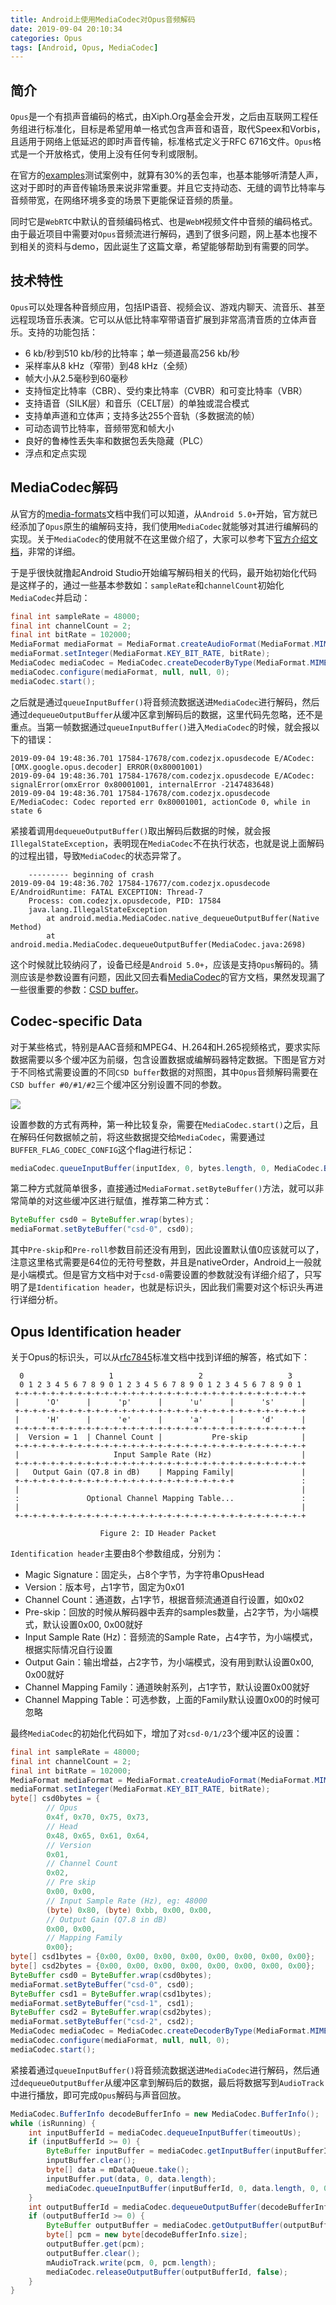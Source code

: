 ```yaml
---
title: Android上使用MediaCodec对Opus音频解码
date: 2019-09-04 20:10:34
categories: Opus
tags: [Android, Opus, MediaCodec]
---
```


## 简介
`Opus`是一个有损声音编码的格式，由Xiph.Org基金会开发，之后由互联网工程任务组进行标准化，目标是希望用单一格式包含声音和语音，取代Speex和Vorbis，且适用于网络上低延迟的即时声音传输，标准格式定义于RFC 6716文件。`Opus`格式是一个开放格式，使用上没有任何专利或限制。

在官方的[examples][1]测试案例中，就算有30%的丢包率，也基本能够听清楚人声，这对于即时的声音传输场景来说非常重要。并且它支持动态、无缝的调节比特率与音频带宽，在网络环境多变的场景下更能保证音频的质量。

同时它是`WebRTC`中默认的音频编码格式、也是`WebM`视频文件中音频的编码格式。由于最近项目中需要对`Opus`音频流进行解码，遇到了很多问题，网上基本也搜不到相关的资料与demo，因此诞生了这篇文章，希望能够帮助到有需要的同学。

## 技术特性
`Opus`可以处理各种音频应用，包括IP语音、视频会议、游戏内聊天、流音乐、甚至远程现场音乐表演。它可以从低比特率窄带语音扩展到非常高清音质的立体声音乐。支持的功能包括：

- 6 kb/秒到510 kb/秒的比特率；单一频道最高256 kb/秒
- 采样率从8 kHz（窄带）到48 kHz（全频）
- 帧大小从2.5毫秒到60毫秒
- 支持恒定比特率（CBR）、受约束比特率（CVBR）和可变比特率（VBR）
- 支持语音（SILK层）和音乐（CELT层）的单独或混合模式
- 支持单声道和立体声；支持多达255个音轨（多数据流的帧）
- 可动态调节比特率，音频带宽和帧大小
- 良好的鲁棒性丢失率和数据包丢失隐藏（PLC）
- 浮点和定点实现

## MediaCodec解码
从官方的[media-formats][2]文档中我们可以知道，从`Android 5.0+`开始，官方就已经添加了`Opus`原生的编解码支持，我们使用`MediaCodec`就能够对其进行编解码的实现。关于`MediaCodec`的使用就不在这里做介绍了，大家可以参考下[官方介绍文档][3]，非常的详细。

于是乎很快就撸起Android Studio开始编写解码相关的代码，最开始初始化代码是这样子的，通过一些基本参数如：`sampleRate`和`channelCount`初始化`MediaCodec`并启动：
```java
final int sampleRate = 48000;
final int channelCount = 2;
final int bitRate = 102000;
MediaFormat mediaFormat = MediaFormat.createAudioFormat(MediaFormat.MIMETYPE_AUDIO_OPUS, sampleRate, channelCount);
mediaFormat.setInteger(MediaFormat.KEY_BIT_RATE, bitRate);
MediaCodec mediaCodec = MediaCodec.createDecoderByType(MediaFormat.MIMETYPE_AUDIO_OPUS);
mediaCodec.configure(mediaFormat, null, null, 0);
mediaCodec.start();
```

之后就是通过`queueInputBuffer()`将音频流数据送进`MediaCodec`进行解码，然后通过`dequeueOutputBuffer`从缓冲区拿到解码后的数据，这里代码先忽略，还不是重点。当第一帧数据通过`queueInputBuffer()`进入`MediaCodec`的时候，就会报以下的错误：
```
2019-09-04 19:48:36.701 17584-17678/com.codezjx.opusdecode E/ACodec: [OMX.google.opus.decoder] ERROR(0x80001001)
2019-09-04 19:48:36.701 17584-17678/com.codezjx.opusdecode E/ACodec: signalError(omxError 0x80001001, internalError -2147483648)
2019-09-04 19:48:36.701 17584-17678/com.codezjx.opusdecode E/MediaCodec: Codec reported err 0x80001001, actionCode 0, while in state 6
```

紧接着调用`dequeueOutputBuffer()`取出解码后数据的时候，就会报`IllegalStateException`，表明现在`MediaCodec`不在执行状态，也就是说上面解码的过程出错，导致`MediaCodec`的状态异常了。
```
    --------- beginning of crash
2019-09-04 19:48:36.702 17584-17677/com.codezjx.opusdecode E/AndroidRuntime: FATAL EXCEPTION: Thread-7
    Process: com.codezjx.opusdecode, PID: 17584
    java.lang.IllegalStateException
        at android.media.MediaCodec.native_dequeueOutputBuffer(Native Method)
        at android.media.MediaCodec.dequeueOutputBuffer(MediaCodec.java:2698)
```

这个时候就比较纳闷了，设备已经是`Android 5.0+`，应该是支持`Opus`解码的。猜测应该是参数设置有问题，因此又回去看[MediaCodec][3]的官方文档，果然发现漏了一些很重要的参数：[CSD buffer][4]。

## Codec-specific Data
对于某些格式，特别是AAC音频和MPEG4、H.264和H.265视频格式，要求实际数据需要以多个缓冲区为前缀，包含设置数据或编解码器特定数据。下图是官方对于不同格式需要设置的不同`CSD buffer`数据的对照图，其中`Opus`音频解码需要在`CSD buffer #0/#1/#2`三个缓冲区分别设置不同的参数。

![](csd-buffer.jpg)

设置参数的方式有两种，第一种比较复杂，需要在`MediaCodec.start()`之后，且在解码任何数据帧之前，将这些数据提交给`MediaCodec`，需要通过`BUFFER_FLAG_CODEC_CONFIG`这个flag进行标记：
```java
mediaCodec.queueInputBuffer(inputIdex, 0, bytes.length, 0, MediaCodec.BUFFER_FLAG_CODEC_CONFIG);
```

第二种方式就简单很多，直接通过`MediaFormat.setByteBuffer()`方法，就可以非常简单的对这些缓冲区进行赋值，推荐第二种方式：
```java
ByteBuffer csd0 = ByteBuffer.wrap(bytes);
mediaFormat.setByteBuffer("csd-0", csd0);
```

其中`Pre-skip`和`Pre-roll`参数目前还没有用到，因此设置默认值0应该就可以了，注意这里格式需要是64位的无符号整数，并且是nativeOrder，Android上一般就是小端模式。但是官方文档中对于`csd-0`需要设置的参数就没有详细介绍了，只写明了是`Identification header`，也就是标识头，因此我们需要对这个标识头再进行详细分析。

## Opus Identification header
关于Opus的标识头，可以从[rfc7845][5]标准文档中找到详细的解答，格式如下：
```
  0                   1                   2                   3
  0 1 2 3 4 5 6 7 8 9 0 1 2 3 4 5 6 7 8 9 0 1 2 3 4 5 6 7 8 9 0 1
 +-+-+-+-+-+-+-+-+-+-+-+-+-+-+-+-+-+-+-+-+-+-+-+-+-+-+-+-+-+-+-+-+
 |      'O'      |      'p'      |      'u'      |      's'      |
 +-+-+-+-+-+-+-+-+-+-+-+-+-+-+-+-+-+-+-+-+-+-+-+-+-+-+-+-+-+-+-+-+
 |      'H'      |      'e'      |      'a'      |      'd'      |
 +-+-+-+-+-+-+-+-+-+-+-+-+-+-+-+-+-+-+-+-+-+-+-+-+-+-+-+-+-+-+-+-+
 |  Version = 1  | Channel Count |           Pre-skip            |
 +-+-+-+-+-+-+-+-+-+-+-+-+-+-+-+-+-+-+-+-+-+-+-+-+-+-+-+-+-+-+-+-+
 |                     Input Sample Rate (Hz)                    |
 +-+-+-+-+-+-+-+-+-+-+-+-+-+-+-+-+-+-+-+-+-+-+-+-+-+-+-+-+-+-+-+-+
 |   Output Gain (Q7.8 in dB)    | Mapping Family|               |
 +-+-+-+-+-+-+-+-+-+-+-+-+-+-+-+-+-+-+-+-+-+-+-+-+               :
 |                                                               |
 :               Optional Channel Mapping Table...               :
 |                                                               |
 +-+-+-+-+-+-+-+-+-+-+-+-+-+-+-+-+-+-+-+-+-+-+-+-+-+-+-+-+-+-+-+-+

                    Figure 2: ID Header Packet
```
`Identification header`主要由8个参数组成，分别为：
- Magic Signature：固定头，占8个字节，为字符串OpusHead
- Version：版本号，占1字节，固定为0x01
- Channel Count：通道数，占1字节，根据音频流通道自行设置，如0x02
- Pre-skip：回放的时候从解码器中丢弃的samples数量，占2字节，为小端模式，默认设置0x00, 0x00就好
- Input Sample Rate (Hz)：音频流的Sample Rate，占4字节，为小端模式，根据实际情况自行设置
- Output Gain：输出增益，占2字节，为小端模式，没有用到默认设置0x00, 0x00就好
- Channel Mapping Family：通道映射系列，占1字节，默认设置0x00就好
- Channel Mapping Table：可选参数，上面的Family默认设置0x00的时候可忽略

最终`MediaCodec`的初始化代码如下，增加了对`csd-0/1/2`3个缓冲区的设置：

```java
final int sampleRate = 48000;
final int channelCount = 2;
final int bitRate = 102000;
MediaFormat mediaFormat = MediaFormat.createAudioFormat(MediaFormat.MIMETYPE_AUDIO_OPUS, sampleRate, channelCount);
mediaFormat.setInteger(MediaFormat.KEY_BIT_RATE, bitRate);
byte[] csd0bytes = {
        // Opus
        0x4f, 0x70, 0x75, 0x73,
        // Head
        0x48, 0x65, 0x61, 0x64,
        // Version
        0x01,
        // Channel Count
        0x02,
        // Pre skip
        0x00, 0x00,
        // Input Sample Rate (Hz), eg: 48000
        (byte) 0x80, (byte) 0xbb, 0x00, 0x00,
        // Output Gain (Q7.8 in dB)
        0x00, 0x00,
        // Mapping Family
        0x00};
byte[] csd1bytes = {0x00, 0x00, 0x00, 0x00, 0x00, 0x00, 0x00, 0x00};
byte[] csd2bytes = {0x00, 0x00, 0x00, 0x00, 0x00, 0x00, 0x00, 0x00};
ByteBuffer csd0 = ByteBuffer.wrap(csd0bytes);
mediaFormat.setByteBuffer("csd-0", csd0);
ByteBuffer csd1 = ByteBuffer.wrap(csd1bytes);
mediaFormat.setByteBuffer("csd-1", csd1);
ByteBuffer csd2 = ByteBuffer.wrap(csd2bytes);
mediaFormat.setByteBuffer("csd-2", csd2);
MediaCodec mediaCodec = MediaCodec.createDecoderByType(MediaFormat.MIMETYPE_AUDIO_OPUS);
mediaCodec.configure(mediaFormat, null, null, 0);
mediaCodec.start();
```

紧接着通过`queueInputBuffer()`将音频流数据送进`MediaCodec`进行解码，然后通过`dequeueOutputBuffer`从缓冲区拿到解码后的数据，最后将数据写到`AudioTrack`中进行播放，即可完成`Opus`解码与声音回放。
```java
MediaCodec.BufferInfo decodeBufferInfo = new MediaCodec.BufferInfo();
while (isRunning) {
    int inputBufferId = mediaCodec.dequeueInputBuffer(timeoutUs);
    if (inputBufferId >= 0) {
        ByteBuffer inputBuffer = mediaCodec.getInputBuffer(inputBufferId);
        inputBuffer.clear();
        byte[] data = mDataQueue.take();
        inputBuffer.put(data, 0, data.length);
        mediaCodec.queueInputBuffer(inputBufferId, 0, data.length, 0, 0);
    }
    int outputBufferId = mediaCodec.dequeueOutputBuffer(decodeBufferInfo, timeoutUs);
    if (outputBufferId >= 0) {
        ByteBuffer outputBuffer = mediaCodec.getOutputBuffer(outputBufferId);
        byte[] pcm = new byte[decodeBufferInfo.size];
        outputBuffer.get(pcm);
        outputBuffer.clear();
        mAudioTrack.write(pcm, 0, pcm.length);
        mediaCodec.releaseOutputBuffer(outputBufferId, false);
    }
}
```

[1]: https://opus-codec.org/examples/
[2]: https://developer.android.com/guide/topics/media/media-formats
[3]: https://developer.android.com/reference/android/media/MediaCodec
[4]: https://developer.android.com/reference/android/media/MediaCodec#CSD
[5]: https://tools.ietf.org/html/rfc7845#section-5.1